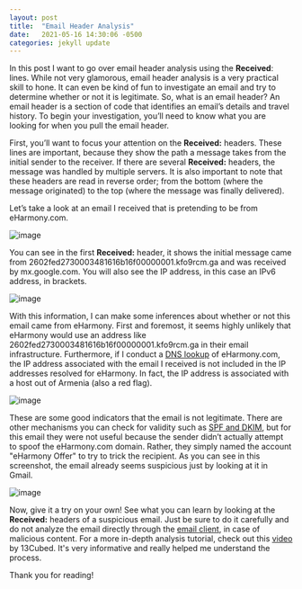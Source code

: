 ```yaml
---
layout: post
title:  "Email Header Analysis"
date:   2021-05-16 14:30:06 -0500
categories: jekyll update
---
```

In this post I want to go over email header analysis using the **Received**: lines. While not very glamorous, email header analysis is a very practical skill to hone. It can even be kind of fun to investigate an email and try to determine whether or not it is legitimate. So, what is an email header? An email header is a section of code that identifies an email’s details and travel history. To begin your investigation, you’ll need to know what you are looking for when you pull the email header. 

First, you’ll want to focus your attention on the **Received:** headers. These lines are important, because they show the path a message takes from the initial sender to the receiver. If there are several **Received:** headers, the message was handled by multiple servers. It is also important to note that these headers are read in reverse order; from the bottom (where the message originated) to the top (where the message was finally delivered). 

Let’s take a look at an email I received that is pretending to be from eHarmony.com.

![image](https://user-images.githubusercontent.com/84248865/120083986-37459f80-c092-11eb-8505-f3219c69ee77.png)

You can see in the first **Received:** header, it shows the initial message came from 2602fed2730003481616b16f00000001.kfo9rcm.ga and was received by mx.google.com. You will also see the IP address, in this case an IPv6 address, in brackets. 

![image](https://user-images.githubusercontent.com/84248865/120082464-e54c4c00-c088-11eb-94ae-7a2d3b049fe7.png)

With this information, I can make some inferences about whether or not this email came from eHarmony. First and foremost, it seems highly unlikely that eHarmony would use an address like 2602fed2730003481616b16f00000001.kfo9rcm.ga in their email infrastructure. Furthermore, if I conduct a [DNS lookup](https://kb.intermedia.net/Article/819) of eHarmony.com, the IP address associated with the email I received is not included in the IP addresses resolved for eHarmony. In fact, the IP address is associated with a host out of Armenia (also a red flag).

![image](https://user-images.githubusercontent.com/84248865/120082536-378d6d00-c089-11eb-8ce9-45ace4c0d92a.png)

These are some good indicators that the email is not legitimate. There are other mechanisms you can check for validity such as [SPF and DKIM](https://woodpecker.co/blog/spf-dkim/), but for this email they were not useful because the sender didn’t actually attempt to spoof the eHarmony.com domain. Rather, they simply named the account "eHarmony Offer" to try to trick the recipient. As you can see in this screenshot, the email already seems suspicious just by looking at it in Gmail. 

![image](https://user-images.githubusercontent.com/84248865/120082735-34df4780-c08a-11eb-9cfc-9b57a7bf3748.png)

Now, give it a try on your own! See what you can learn by looking at the **Received:** headers of a suspicious email. Just be sure to do it carefully and do not analyze the email directly through the [email client](https://help.returnpath.com/hc/en-us/articles/220569547-What-is-a-Mail-User-Agent-MUA-), in case of malicious content. For a more in-depth analysis tutorial, check out this [video](https://www.youtube.com/watch?v=nK5QpGSBR8c) by 13Cubed. It's very informative and really helped me understand the process.

Thank you for reading!